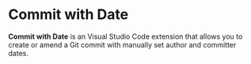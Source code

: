 # Commit with Date

**Commit with Date** is an Visual Studio Code extension that allows you to create or amend a Git commit with manually set author and committer dates.
